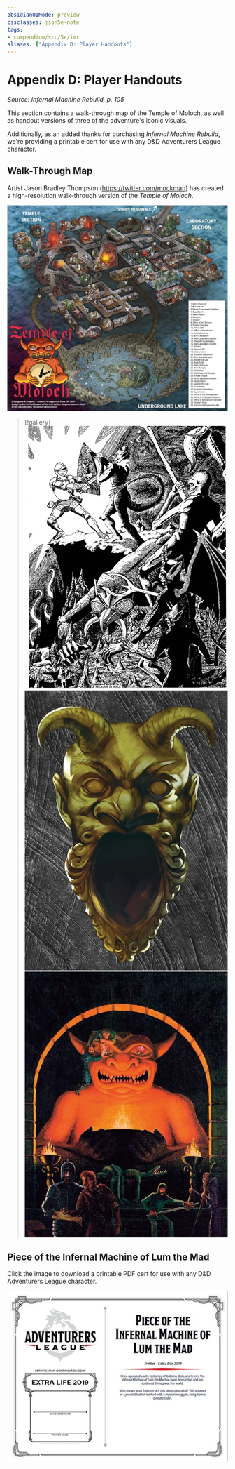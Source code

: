 ```yaml
---
obsidianUIMode: preview
cssclasses: json5e-note
tags:
- compendium/src/5e/imr
aliases: ["Appendix D: Player Handouts"]
---
```

# Appendix D: Player Handouts
*Source: Infernal Machine Rebuild, p. 105* 

This section contains a walk-through map of the Temple of Moloch, as well as handout versions of three of the adventure's iconic visuals.

Additionally, as an added thanks for purchasing *Infernal Machine Rebuild*, we're providing a printable cert for use with any D&D Adventurers League character.

## Walk-Through Map

Artist Jason Bradley Thompson (https://twitter.com/mockman) has created a high-resolution walk-through version of the *Temple of Moloch*.

![Temple of Moloch—Walk-Through](https://raw.githubusercontent.com/5etools-mirror-3/5etools-img/main/adventure/IMR/038-map-1-3.webp#center)

> [!gallery]
> ![](https://raw.githubusercontent.com/5etools-mirror-3/5etools-img/main/adventure/IMR/039-002.webp#gallery)
> ![](https://raw.githubusercontent.com/5etools-mirror-3/5etools-img/main/adventure/IMR/040-021.webp#gallery)
> ![](https://raw.githubusercontent.com/5etools-mirror-3/5etools-img/main/adventure/IMR/041-006.webp#gallery)

## Piece of the Infernal Machine of Lum the Mad

Click the image to download a printable PDF cert for use with any D&D Adventurers League character.

![Download PDF](https://raw.githubusercontent.com/5etools-mirror-3/5etools-img/main/adventure/IMR/042-al-cert.webp#center)
